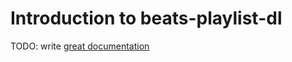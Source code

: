 # Introduction to beats-playlist-dl

TODO: write [great documentation](http://jacobian.org/writing/what-to-write/)
